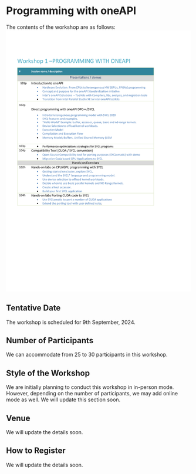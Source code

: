 # Programming with oneAPI

The contents of the workshop are as follows:
![OneAPI programming](Images/one_api_programming.png)

## Tentative Date

The workshop is scheduled for 9th September, 2024.

## Number of Participants

We can accommodate from 25 to 30 participants in this workshop.

## Style of the Workshop

We are initially planning to conduct this workshop in in-person mode. However, depending on the number of participants, we may add online mode as well. We will update this section soon.

## Venue

We will update the details soon.

## How to Register

We will update the details soon.